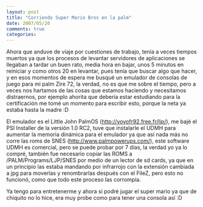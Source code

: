 ```yaml
---
layout: post
title: "Corriendo Super Mario Bros en la palm"
date: 2007/05/20
comments: true
categories: 
---
```


Ahora que anduve de viaje por cuestiones de trabajo, tenía a veces tiempos muertos ya que los procesos de levantar servidores de aplicaciones se llegaban a tardar un buen rato, media hora en bajar, unos 5 minutos en reiniciar y como otros 20 en levantar, pues tenía que buscar algo que hacer, y en esos momentos de espera me busqué un emulador de consolas de juego para mi palm Zire 72, la verdad, no es que me sobre el tiempo, pero a veces nos hartamos de las cosas que estamos haciendo y necesitamos distraernos, por ejemplo ahorita que debería estar estudiando para la certificación me tomé un momento para escribir esto, porque la neta ya estaba hasta la madre :D

El emulador es el Little John PalmOS (<a href="http://yoyofr92.free.fr/ljp/" title="LJP">http://yoyofr92.free.fr/ljp/</a>), me bajé el PSI Installer de la versión 1.0 RC2, tuve que instalarle el UDMH para aumentar la memoria dinámica para el emulador ya que así nada más no corre las roms de SNES (<a href="http://www.palmpowerups.com/" title="UDMH">http://www.palmpowerups.com/</a>), este software UDMH es comercial, pero se puede probar por 7 días, la verdad yo ya lo compré, también fue necesario copiar las ROMS a /PALM/Programs/LJP/SNES por medio de un lector de sd cards, ya que en un principio las estaba mandando por infrarrojo con la extensión cambiada a jpg para moverlas y renombrarlas después con el FileZ, pero esto no funcionó, como que todo este proceso las corrompía.

Ya tengo para entretenerme y ahora si podré jugar el super mario ya que de chiquito no lo hice, era muy probe como para tener una consola así :D
